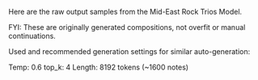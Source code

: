 Here are the raw output samples from the Mid-East Rock Trios Model.

FYI: These are originally generated compositions, not overfit or manual continuations.

Used and recommended generation settings for similar auto-generation:

Temp: 0.6
top_k: 4
Length: 8192 tokens (~1600 notes)
